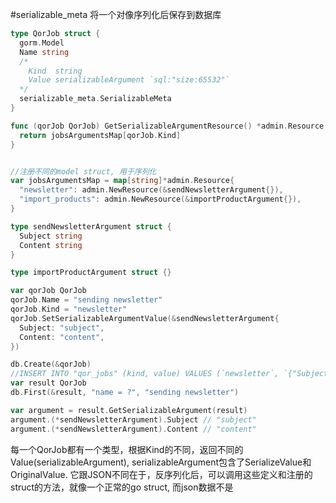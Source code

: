 #serializable_meta
将一个对像序列化后保存到数据库

```go
type QorJob struct {
  gorm.Model
  Name string
  /*
    Kind  string
  	Value serializableArgument `sql:"size:65532"`
  */
  serializable_meta.SerializableMeta
}

func (qorJob QorJob) GetSerializableArgumentResource() *admin.Resource {
  return jobsArgumentsMap[qorJob.Kind]
}


//注册不同的model struct, 用于序列化
var jobsArgumentsMap = map[string]*admin.Resource{
  "newsletter": admin.NewResource(&sendNewsletterArgument{}),
  "import_products": admin.NewResource(&importProductArgument{}),
}

type sendNewsletterArgument struct {
  Subject string
  Content string
}

type importProductArgument struct {}

var qorJob QorJob
qorJob.Name = "sending newsletter"
qorJob.Kind = "newsletter"
qorJob.SetSerializableArgumentValue(&sendNewsletterArgument{
  Subject: "subject",
  Content: "content",
})

db.Create(&qorJob)
//INSERT INTO "qor_jobs" (kind, value) VALUES (`newsletter`, `{"Subject":"subject","Content":"content"}`);
var result QorJob
db.First(&result, "name = ?", "sending newsletter")

var argument = result.GetSerializableArgument(result)
argument.(*sendNewsletterArgument).Subject // "subject"
argument.(*sendNewsletterArgument).Content // "content"
```
每一个QorJob都有一个类型，根据Kind的不同，返回不同的Value(serializableArgument), serializableArgument包含了SerializeValue和OriginalValue. 它跟JSON不同在于，反序列化后，可以调用这些定义和注册的struct的方法，就像一个正常的go struct, 而json数据不是

